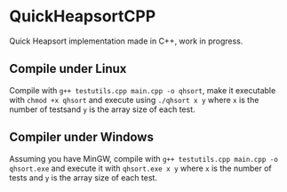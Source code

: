 # QuickHeapsortCPP
Quick Heapsort implementation made in C++, work in progress.

## Compile under Linux
Compile with `g++ testutils.cpp main.cpp -o qhsort`, make it executable with `chmod +x qhsort` and execute using `./qhsort x y` where `x` is the number of testsand `y` is the array  size of each test.

## Compiler under Windows
Assuming you have MinGW, compile with `g++ testutils.cpp main.cpp -o qhsort.exe` and execute it with `qhsort.exe x y` where `x` is the number of tests and `y` is the array size of each test.
